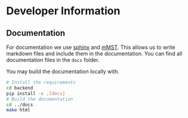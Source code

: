 # Developer Information


## Documentation

For documentation we use [sphinx](https://www.sphinx-doc.org/en/master/) and [mMST](https://myst-parser.readthedocs.io/en/latest/). This allows us to write markdown files and include them in the documentation. You can find all documentation files in the `docs` folder.

You may build the documentation locally with.

```bash
# Install the requirements
cd backend
pip install -e .[docs]
# Build the documentation
cd ../docs
make html
```
